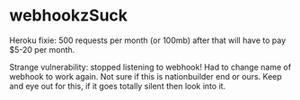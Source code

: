 # webhookzSuck

Heroku fixie: 500 requests per month (or 100mb) after that will have to pay $5-20 per month.


Strange vulnerability: stopped listening to webhook! Had to change name of webhook to work again.
  Not sure if this is nationbuilder end or ours. Keep and eye out for this, if it goes totally silent then look into it.
